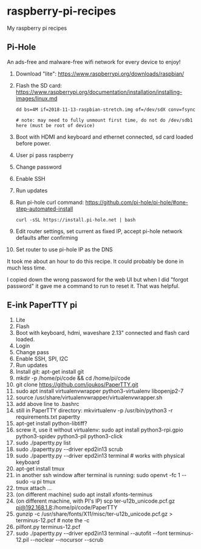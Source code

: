 # raspberry-pi-recipes
My raspberry pi recipes


## Pi-Hole

An ads-free and malware-free wifi network for every device to enjoy!

1. Download "lite": https://www.raspberrypi.org/downloads/raspbian/
2. Flash the SD card: https://www.raspberrypi.org/documentation/installation/installing-images/linux.md

    ```dd bs=4M if=2018-11-13-raspbian-stretch.img of=/dev/sdX conv=fsync```
    
    ```# note: may need to fully unmount first time, do not do /dev/sdb1 here (must be root of device)```
    
3. Boot with HDMI and keyboard and ethernet connected, sd card loaded before power.
4. User pi pass raspberry
5. Change password
6. Enable SSH
7. Run updates
8. Run pi-hole curl command: https://github.com/pi-hole/pi-hole/#one-step-automated-install

    ```curl -sSL https://install.pi-hole.net | bash```

9. Edit router settings, set current as fixed IP, accept pi-hole network defaults after confirming
10. Set router to use pi-hole IP as the DNS

It took me about an hour to do this recipe. It could probably be done in much less time.

I copied down the wrong password for the web UI but when I did "forgot password" it gave me a command to run to reset it. That was helpful.



## E-ink PaperTTY pi

1. Lite
2. Flash
3. Boot with keyboard, hdmi, waveshare 2.13" connected and flash card loaded.
4. Login
5. Change pass
6. Enable SSH, SPI, I2C
7. Run updates
8. Install git: apt-get install git
9. mkdir -p /home/pi/code && cd /home/pi/code
10. git clone https://github.com/joukos/PaperTTY.git
11. sudo apt install virtualenvwrapper python3-virtualenv libopenjp2-7
12. source /usr/share/virtualenvwrapper/virtualenvwrapper.sh
13. add above line to .bashrc
14. still in PaperTTY directory: mkvirtualenv -p /usr/bin/python3 -r requirements.txt papertty
15. apt-get install python-libtiff?
16. screw it, use it without virtualenv: sudo apt install python3-rpi.gpio python3-spidev python3-pil python3-click
17. sudo ./papertty.py list
18. sudo ./papertty.py --driver epd2in13 scrub
19. sudo ./papertty.py --driver epd2in13 terminal # works with physical keyboard
20. apt-get install tmux
21. in another ssh window after terminal is running: sudo openvt -fc 1 -- sudo -u pi tmux
22. tmux attach
...
23. (on different machine) sudo apt install xfonts-terminus
24. (on different machine, with PI's IP)  scp ter-u12b_unicode.pcf.gz pi@192.168.1.8:/home/pi/code/PaperTTY
25. gunzip -c /usr/share/fonts/X11/misc/ter-u12b_unicode.pcf.gz > terminus-12.pcf # note the -c
26. pilfont.py terminus-12.pcf
27. sudo ./papertty.py --driver epd2in13 terminal --autofit --font terminus-12.pil --noclear --nocursor --scrub
